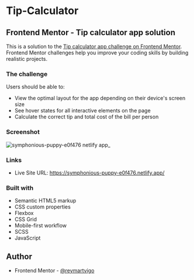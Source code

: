 # Tip-Calculator

## Frontend Mentor - Tip calculator app solution

This is a solution to the [Tip calculator app challenge on Frontend Mentor](https://www.frontendmentor.io/challenges/tip-calculator-app-ugJNGbJUX). Frontend Mentor challenges help you improve your coding skills by building realistic projects.

### The challenge

Users should be able to:

- View the optimal layout for the app depending on their device's screen size
- See hover states for all interactive elements on the page
- Calculate the correct tip and total cost of the bill per person

### Screenshot

![symphonious-puppy-e0f476 netlify app_](https://user-images.githubusercontent.com/111113305/193963031-7518579e-f8d6-4540-9170-157cd3289363.png)

### Links

- Live Site URL: https://symphonious-puppy-e0f476.netlify.app/


### Built with

- Semantic HTML5 markup
- CSS custom properties
- Flexbox
- CSS Grid
- Mobile-first workflow
- SCSS 
- JavaScript

## Author

 - Frontend Mentor - [@reymartvigo](https://www.frontendmentor.io/profile/reymartvigo)
 
 


